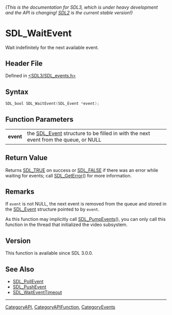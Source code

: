 ###### (This is the documentation for SDL3, which is under heavy development and the API is changing! [SDL2](https://wiki.libsdl.org/SDL2/) is the current stable version!)
# SDL_WaitEvent

Wait indefinitely for the next available event.

## Header File

Defined in [<SDL3/SDL_events.h>](https://github.com/libsdl-org/SDL/blob/main/include/SDL3/SDL_events.h)

## Syntax

```c
SDL_bool SDL_WaitEvent(SDL_Event *event);

```

## Function Parameters

|               |                                                                                                  |
| ------------- | ------------------------------------------------------------------------------------------------ |
| **event**     | the [SDL_Event](SDL_Event) structure to be filled in with the next event from the queue, or NULL |

## Return Value

Returns [SDL_TRUE](SDL_TRUE) on success or [SDL_FALSE](SDL_FALSE) if there
was an error while waiting for events; call [SDL_GetError](SDL_GetError)()
for more information.

## Remarks

If `event` is not NULL, the next event is removed from the queue and stored
in the [SDL_Event](SDL_Event) structure pointed to by `event`.

As this function may implicitly call [SDL_PumpEvents](SDL_PumpEvents)(),
you can only call this function in the thread that initialized the video
subsystem.

## Version

This function is available since SDL 3.0.0.

## See Also

- [SDL_PollEvent](SDL_PollEvent)
- [SDL_PushEvent](SDL_PushEvent)
- [SDL_WaitEventTimeout](SDL_WaitEventTimeout)

----
[CategoryAPI](CategoryAPI), [CategoryAPIFunction](CategoryAPIFunction), [CategoryEvents](CategoryEvents)

